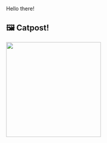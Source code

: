 Hello there!



## 🖼️ Catpost!

<sub>
    <img src="https://cdn2.thecatapi.com/images/inOYUgQlv.jpg" height="256">
</sub>

